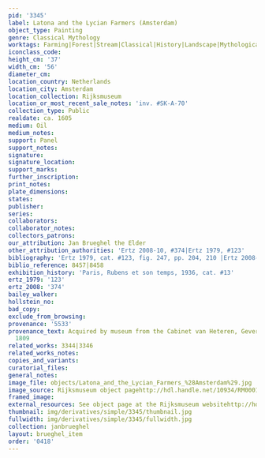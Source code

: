 ```yaml
---
pid: '3345'
label: Latona and the Lycian Farmers (Amsterdam)
object_type: Painting
genre: Classical Mythology
worktags: Farming|Forest|Stream|Classical|History|Landscape|Mythological
iconclass_code:
height_cm: '37'
width_cm: '56'
diameter_cm:
location_country: Netherlands
location_city: Amsterdam
location_collection: Rijksmuseum
location_or_most_recent_sale_notes: 'inv. #SK-A-70'
collection_type: Public
realdate: ca. 1605
medium: Oil
medium_notes:
support: Panel
support_notes:
signature:
signature_location:
support_marks:
further_inscription:
print_notes:
plate_dimensions:
states:
publisher:
series:
collaborators:
collaborator_notes:
collectors_patrons:
our_attribution: Jan Brueghel the Elder
other_attribution_authorities: 'Ertz 2008-10, #374|Ertz 1979, #123'
bibliography: 'Ertz 1979, cat. #123, fig. 247, pp. 204, 210 |Ertz 2008-10, cat. #374'
biblio_reference: 8457|8458
exhibition_history: 'Paris, Rubens et son temps, 1936, cat. #13'
ertz_1979: '123'
ertz_2008: '374'
bailey_walker:
hollstein_no:
bad_copy:
exclude_from_browsing:
provenance: '5533'
provenance_text: Acquired by museum from the Cabinet van Heteren, Gevers, The Hague-Rotterdam,
  1809
related_works: 3344|3346
related_works_notes:
copies_and_variants:
curatorial_files:
general_notes:
image_file: objects/Latona_and_the_Lycian_Farmers_%28Amsterdam%29.jpg
image_source: Rijksmuseum object pagehttp://hdl.handle.net/10934/RM0001.COLLECT.8081
framed_image:
external_resources: See object page at the Rijksmuseum websitehttp://hdl.handle.net/10934/RM0001.COLLECT.8081
thumbnail: img/derivatives/simple/3345/thumbnail.jpg
fullwidth: img/derivatives/simple/3345/fullwidth.jpg
collection: janbrueghel
layout: brueghel_item
order: '0418'
---
```

